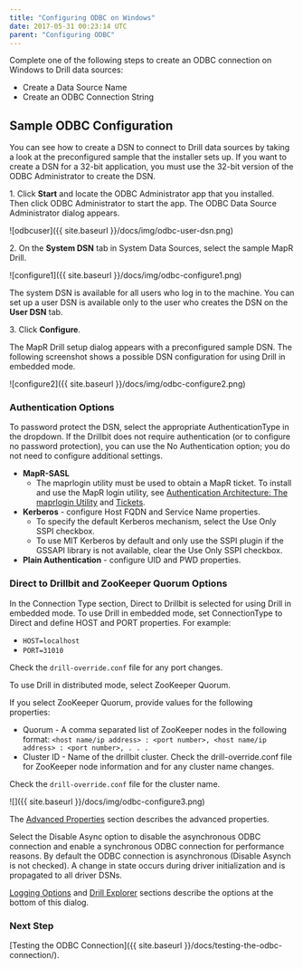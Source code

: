 ```yaml
---
title: "Configuring ODBC on Windows"
date: 2017-05-31 00:23:14 UTC
parent: "Configuring ODBC"
---
```

Complete one of the following steps to create an ODBC connection on Windows to Drill data
sources:

  * Create a Data Source Name
  * Create an ODBC Connection String

## Sample ODBC Configuration

You can see how to create a DSN to connect to Drill data sources by taking a look at the preconfigured sample that the installer sets up. If you want to create a DSN for a 32-bit application, you must use the 32-bit
version of the ODBC Administrator to create the DSN.

1\. Click **Start** and locate the ODBC Administrator app that you installed. Then click ODBC Administrator to start the app. The ODBC Data Source Administrator dialog appears.  

![odbcuser]({{ site.baseurl }}/docs/img/odbc-user-dsn.png)  



2\. On the **System DSN** tab in System Data Sources, select the sample MapR Drill.  

![configure1]({{ site.baseurl }}/docs/img/odbc-configure1.png)  


   The system DSN is available for all users who log in to the machine. You can set up a user DSN is available only to the user who creates the DSN on the **User DSN** tab. 
 
3\. Click **Configure**.  
  
   The MapR Drill setup dialog appears with a preconfigured sample DSN. The following screenshot shows a possible DSN configuration for using Drill in embedded mode.  

![configure2]({{ site.baseurl }}/docs/img/odbc-configure2.png)  


   
### Authentication Options
To password protect the DSN, select the appropriate AuthenticationType in the dropdown.  If the Drillbit does not require authentication (or to configure no password protection), you can use the No Authentication option; you do not need to configure additional settings.

* **MapR-SASL**
	* The maprlogin utility must be used to obtain a MapR ticket. To install and use the MapR login utility, see <a href="http://maprdocs.mapr.com/home/SecurityGuide/SecurityArchitecture-AuthenticationArchitecture.html" title="MapR Login Utilty">Authentication Architecture: The maprlogin Utility</a> and <a href="http://maprdocs.mapr.com/home/SecurityGuide/Tickets.html/">Tickets</a>.
* **Kerberos** - configure Host FQDN and Service Name properties.
	* To specify the default Kerberos mechanism, select the Use Only SSPI checkbox.
	* To use MIT Kerberos by default and only use the SSPI plugin if the GSSAPI library is not available, clear the Use Only SSPI checkbox.
* **Plain Authentication** - configure UID and PWD properties. 


### Direct to Drillbit and ZooKeeper Quorum Options
In the Connection Type section, Direct to Drillbit is selected for using Drill in embedded mode. To use Drill in embedded mode, set ConnectionType to Direct and define HOST and PORT properties. For example:

* `HOST=localhost`  
* `PORT=31010`

Check the `drill-override.conf` file for any port changes. 

To use Drill in distributed mode, select ZooKeeper Quorum. 

If you select ZooKeeper Quorum, provide values for the following properties:

* Quorum - 
  A comma separated list of ZooKeeper nodes in the following format:
  `<host name/ip address> : <port number>, <host name/ip address> : <port number>, . . .`
* Cluster ID - 
  Name of the drillbit cluster. Check the drill-override.conf file for ZooKeeper node information and for any cluster name changes.

 Check the `drill-override.conf` file for the cluster name.  

![]({{ site.baseurl }}/docs/img/odbc-configure3.png)  


The [Advanced Properties]({{site.baseurl}}/docs/odbc-configuration-reference/) section describes the advanced properties.

Select the Disable Async option to disable the asynchronous ODBC connection and enable a synchronous ODBC connection for performance reasons. By default the ODBC connection is asynchronous (Disable Asynch is not checked). A change in state occurs during driver initialization and is propagated to all driver DSNs.


[Logging Options]({{site.baseurl}}/docs/odbc-configuration-reference/#logging-options) and [Drill Explorer]({{site.baseurl}}/docs/drill-explorer-introduction/) sections describe the options at the bottom of this dialog.

### Next Step

[Testing the ODBC Connection]({{ site.baseurl }}/docs/testing-the-odbc-connection/).
